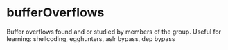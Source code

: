 # bufferOverflows
Buffer overflows found and or studied by members of the group. Useful for learning: shellcoding, egghunters, aslr bypass, dep bypass
